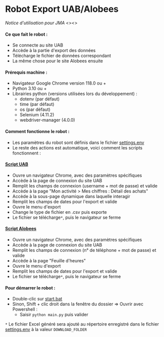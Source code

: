 <h1>Robot Export UAB/Alobees</h1>
<i>Notice d'utilisation pour JMA</i>
<><>

<br>
<h4><b>Ce que fait le robot :</b></h4>

- Se connecte au site UAB
- Accède à la partie d'export des données
- Télécharge le fichier de données correspondant
- La même chose pour le site Alobees ensuite

<h4><b>Prérequis machine :</b></h4>

- Navigateur Google Chrome version 118.0 ou +
- Python 3.10 ou +
- Librairies python (versions utilisées lors du développement) :
    - dotenv (par défaut)
    - time (par défaut)
    - os (par défaut)
    - Selenium (4.11.2)
    - webdriver-manager (4.0.0)

<h4><b>Comment fonctionne le robot :</b></h4>

- Les paramètres du robot sont définis dans le fichier <a href="settings.env">settings.env</a>
- Le reste des actions est automatique, voici comment les scripts fonctionnent :

<h4><b><u>Script UAB</u></b></h4>

- Ouvre un navigateur Chrome, avec des paramètres spécifiques
- Accède à la page de connexion du site UAB
- Remplit les champs de connexion (username + mot de passe) et valide
- Accède à la page "Mon activité > Mes chiffres : Détail des achats"
- Accède à la sous-page dynamique dans laquelle interagir
- Remplit les champs de dates pour l'export et valide
- Ouvre le menu d'export
- Change le type de fichier en .csv puis exporte
- Le fichier se télécharge`*`, puis le navigateur se ferme

<h4><b><u>Script Alobees</u></b></h4>

- Ouvre un navigateur Chrome, avec des paramètres spécifiques
- Accède à la page de connexion du site UAB
- Remplit les champs de connexion (n° de téléphone + mot de passe) et valide
- Accède à la page "Feuille d'heures"
- Ouvre le menu d'export
- Remplit les champs de dates pour l'export et valide
- Le fichier se télécharge`*`, puis le navigateur se ferme


<h4><b>Pour démarrer le robot :</b></h4>

- Double-clic sur <a href="start.bat">start.bat</a>
- Sinon, Shift + clic droit dans la fenêtre du dossier => Ouvrir avec Powershell :
    - Saisir `python main.py` puis valider

`*` Le fichier Excel généré sera ajouté au répertoire enregistré dans le fichier <a href="settings.env">settings.env</a> à la valeur `DOWNLOAD_FOLDER`